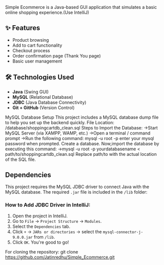 Simple Ecommerce is a Java-based GUI application that simulates a basic online shopping experience.(Use IntelliJ)

## ✨ Features

- Product browsing  
- Add to cart functionality  
- Checkout process  
- Order confirmation page (Thank You page)  
- Basic user management 

## 🛠️ Technologies Used

- **Java** (Swing GUI)  
- **MySQL** (Relational Database)  
- **JDBC** (Java Database Connectivity)  
- **Git + GitHub** (Version Control)


MySQL Database Setup
This project includes a MySQL database dump file to help you set up the backend quickly.
File Location:
/database/shoppingcartdb_clean.sql
Steps to Import the Database:
->Start MySQL Server (via XAMPP, WAMP, etc.)
->Open a terminal / command prompt
->Run the following command:
mysql -u root -p
enter your mysql password when prompted.
Create a database.
Now,import the database by executing this command:
->mysql -u root -p yourdatabasename < path/to/shoppingcartdb_clean.sql
Replace path/to with the actual location of the SQL file.


## Dependencies
This project requires the MySQL JDBC driver to connect Java with the MySQL database.
The required `.jar` file is included in the `/lib` folder:

### How to Add JDBC Driver in IntelliJ:
1. Open the project in IntelliJ.
2. Go to `File` → `Project Structure` → `Modules`.
3. Select the `Dependencies` tab.
4. Click `+` → `JARs or directories` → select the `mysql-connector-j-9.0.0.jar` from `/lib`.
5. Click `OK`.
You're good to go!


For cloning the repository:
git clone https://github.com/Jatinredhu/Simple_Ecommerce.git

